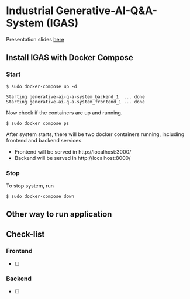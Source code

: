 # Industrial Generative-AI-Q&A-System (IGAS)

Presentation slides [here](https://docs.google.com/presentation/d/1y8nZeZ3vzP_11yXDB7j04_3ecT4gAhGrD_9_y2_VjZs/edit?usp=sharing)

## Install IGAS with Docker Compose
### Start 
```
$ sudo docker-compose up -d
```
```
Starting generative-ai-q-a-system_backend_1  ... done
Starting generative-ai-q-a-system_frontend_1 ... done
```
Now check if the containers are up and running.
```
$ sudo docker compose ps
```
After system starts, there will be two docker containers running, including frontend and backend services.
- Frontend will be served in http://localhost:3000/
- Backend will be served in http://localhost:8000/

### Stop
To stop system, run
```
$ sudo docker-compose down
```

## Other way to run application

## Check-list
### Frontend
- [ ]
### Backend
- [ ] 